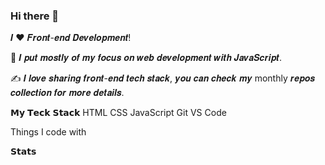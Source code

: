### Hi there 👋

<!--
**lakshita15/lakshita15** is a ✨ _special_ ✨ repository because its `README.md` (this file) appears on your GitHub profile.

Here are some ideas to get you started:

- 🔭 I’m currently working on web development ...
- 🌱 I’m currently learning FULL STACK DEVELOPMENT ✌...
- 👯 I’m looking to collaborate on ...
- 🤔 I’m looking for help with ...
- 💬 Ask me about ...
- 📫 How to reach me: ...
- 😄 Pronouns: ...
- ⚡ Fun fact: ...
-->
𝑰 ❤️ 𝑭𝒓𝒐𝒏𝒕-𝒆𝒏𝒅 𝑫𝒆𝒗𝒆𝒍𝒐𝒑𝒎𝒆𝒏𝒕!


🖖 𝑰 𝒑𝒖𝒕 𝒎𝒐𝒔𝒕𝒍𝒚 𝒐𝒇 𝒎𝒚 𝒇𝒐𝒄𝒖𝒔 𝒐𝒏 𝒘𝒆𝒃 𝒅𝒆𝒗𝒆𝒍𝒐𝒑𝒎𝒆𝒏𝒕 𝒘𝒊𝒕𝒉 𝑱𝒂𝒗𝒂𝑺𝒄𝒓𝒊𝒑𝒕.

✍️ 𝑰 𝒍𝒐𝒗𝒆 𝒔𝒉𝒂𝒓𝒊𝒏𝒈 𝒇𝒓𝒐𝒏𝒕-𝒆𝒏𝒅 𝒕𝒆𝒄𝒉 𝒔𝒕𝒂𝒄𝒌, 𝒚𝒐𝒖 𝒄𝒂𝒏 𝒄𝒉𝒆𝒄𝒌 𝒎𝒚 monthly 𝒓𝒆𝒑𝒐𝒔 𝒄𝒐𝒍𝒍𝒆𝒄𝒕𝒊𝒐𝒏 𝒇𝒐𝒓 𝒎𝒐𝒓𝒆 𝒅𝒆𝒕𝒂𝒊𝒍𝒔.

𝗠𝘆 𝗧𝗲𝗰𝗸 𝗦𝘁𝗮𝗰𝗸
HTML CSS JavaScript 
Git VS Code

Things I code with

𝗦𝘁𝗮𝘁𝘀


